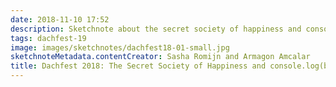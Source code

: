 ```yaml
---
date: 2018-11-10 17:52
description: Sketchnote about the secret society of happiness and console.log(brain), part 1
tags: dachfest-19
image: images/sketchnotes/dachfest18-01-small.jpg
sketchnoteMetadata.contentCreator: Sasha Romijn and Armagon Amcalar
title: Dachfest 2018: The Secret Society of Happiness and console.log(brain) - 01
---
```

